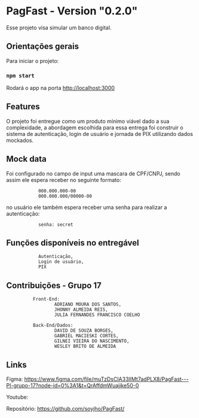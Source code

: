 # PagFast - Version "0.2.0"

Esse projeto visa simular um banco digital.

## Orientações gerais 

Para iniciar o projeto:

### `npm start`

Rodará o app na porta  [http://localhost:3000](http://localhost:3000)

## Features

O projeto foi entregue como um produto mínimo viável dado a sua complexidade, a abordagem escolhida para essa entrega foi construir o sistema de autenticação, login de usuário e jornada de PIX utilizando dados mockados.


## Mock data

Foi configurado no campo de input uma mascara de CPF/CNPJ, 
sendo assim ele espera receber no seguinte formato: 

                000.000.000-00
                000.000.000/00000-00
                
 no usuário ele também espera receber uma senha para realizar a autenticação: 
 
                senha: secret
                
## Funções disponíveis no entregável

                Autenticação,
                Login de usuário,
                PIX
         

## Contribuições - Grupo 17

              Front-End:
                      ADRIANO MOURA DOS SANTOS,
                      JHONNY ALMEIDA REIS,
                      JULIA FERNANDES FRANCISCO COELHO
        
              Back-End/Dados:
                      DAVID DE SOUZA BORGES,
                      GABRIEL MACIESKI CORTES,
                      GILNEI VIEIRA DO NASCIMENTO,
                      WESLEY BRITO DE ALMEIDA
 
 
## Links

Figma: https://www.figma.com/file/muTzDsCIA33lIMt7adPLX8/PagFast---PI-grupo-17?node-id=0%3A1&t=QrAffdmWuajjke50-0

Youtube: 

Repositório: https://github.com/soyjho/PagFast/


